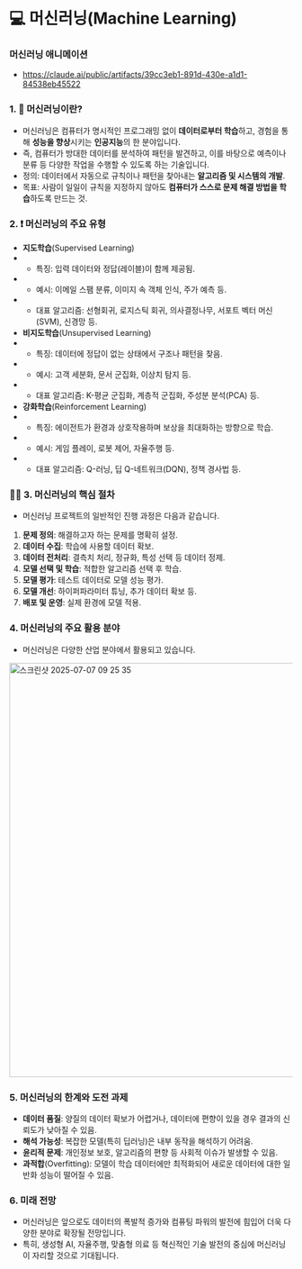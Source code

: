 # 💻 머신러닝(Machine Learning)

### 머신러닝 애니메이션
- https://claude.ai/public/artifacts/39cc3eb1-891d-430e-a1d1-84538eb45522

### 1. 📖 머신러닝이란?
- 머신러닝은 컴퓨터가 명시적인 프로그래밍 없이 **데이터로부터 학습**하고, 경험을 통해 **성능을 향상**시키는 **인공지능**의 한 분야입니다. 
- 즉, 컴퓨터가 방대한 데이터를 분석하여 패턴을 발견하고, 이를 바탕으로 예측이나 분류 등 다양한 작업을 수행할 수 있도록 하는 기술입니다.
- 정의: 데이터에서 자동으로 규칙이나 패턴을 찾아내는 **알고리즘 및 시스템의 개발**.
- 목표: 사람이 일일이 규칙을 지정하지 않아도 **컴퓨터가 스스로 문제 해결 방법을 학습**하도록 만드는 것.

### 2. ❗️ 머신러닝의 주요 유형
- **지도학습**(Supervised Learning)
- - 특징: 입력 데이터와 정답(레이블)이 함께 제공됨.
- - 예시: 이메일 스팸 분류, 이미지 속 객체 인식, 주가 예측 등.
- - 대표 알고리즘: 선형회귀, 로지스틱 회귀, 의사결정나무, 서포트 벡터 머신(SVM), 신경망 등.
- **비지도학습**(Unsupervised Learning)
- - 특징: 데이터에 정답이 없는 상태에서 구조나 패턴을 찾음.
- - 예시: 고객 세분화, 문서 군집화, 이상치 탐지 등.
- - 대표 알고리즘: K-평균 군집화, 계층적 군집화, 주성분 분석(PCA) 등.
- **강화학습**(Reinforcement Learning)
- - 특징: 에이전트가 환경과 상호작용하며 보상을 최대화하는 방향으로 학습.
- - 예시: 게임 플레이, 로봇 제어, 자율주행 등.
- - 대표 알고리즘: Q-러닝, 딥 Q-네트워크(DQN), 정책 경사법 등.

### ⛓️‍💥 3. 머신러닝의 핵심 절차
- 머신러닝 프로젝트의 일반적인 진행 과정은 다음과 같습니다.
1. **문제 정의**: 해결하고자 하는 문제를 명확히 설정.
2. **데이터 수집**: 학습에 사용할 데이터 확보.
3. **데이터 전처리**: 결측치 처리, 정규화, 특성 선택 등 데이터 정제.
4. **모델 선택 및 학습**: 적합한 알고리즘 선택 후 학습.
5. **모델 평가**: 테스트 데이터로 모델 성능 평가.
6. **모델 개선**: 하이퍼파라미터 튜닝, 추가 데이터 확보 등.
7. **배포 및 운영**: 실제 환경에 모델 적용.


### 4. 머신러닝의 주요 활용 분야
- 머신러닝은 다양한 산업 분야에서 활용되고 있습니다.
<img width="736" alt="스크린샷 2025-07-07 09 25 35" src="https://github.com/user-attachments/assets/a0f3d2b9-9070-4966-ad3d-1095bc1f3bab" />

### 5. 머신러닝의 한계와 도전 과제
- **데이터 품질**: 양질의 데이터 확보가 어렵거나, 데이터에 편향이 있을 경우 결과의 신뢰도가 낮아질 수 있음.
- **해석 가능성**: 복잡한 모델(특히 딥러닝)은 내부 동작을 해석하기 어려움.
- **윤리적 문제**: 개인정보 보호, 알고리즘의 편향 등 사회적 이슈가 발생할 수 있음.
- **과적합**(Overfitting): 모델이 학습 데이터에만 최적화되어 새로운 데이터에 대한 일반화 성능이 떨어질 수 있음.


### 6. 미래 전망
- 머신러닝은 앞으로도 데이터의 폭발적 증가와 컴퓨팅 파워의 발전에 힘입어 더욱 다양한 분야로 확장될 전망입니다.
- 특히, 생성형 AI, 자율주행, 맞춤형 의료 등 혁신적인 기술 발전의 중심에 머신러닝이 자리할 것으로 기대됩니다.

